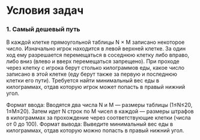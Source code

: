 # Условия задач
### 1. Самый дешевый путь
В каждой клетке прямоугольной таблицы 
N
×
M
 записано некоторое число. Изначально игрок находится в левой верхней клетке. За один ход ему разрешается перемещаться в соседнюю клетку либо вправо, либо вниз (влево и вверх перемещаться запрещено). При проходе через клетку с игрока берут столько килограммов еды, какое число записано в этой клетке (еду берут также за первую и последнюю клетки его пути).
Требуется найти минимальный вес еды в килограммах, отдав которую игрок может попасть в правый нижний угол.

Формат ввода: Вводятся два числа N и M — размеры таблицы (1≤N≤20, 1≤M≤20). Затем идет N строк по M чисел в каждой — размеры штрафов в килограммах за прохождение через соответствующие клетки (числа от 0 до 100).
Формат вывода: Выведите минимальный вес еды в килограммах, отдав которую можно попасть в правый нижний угол.
